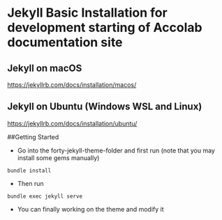 # Jekyll Basic Installation for development starting of Accolab documentation site

## Jekyll on macOS
https://jekyllrb.com/docs/installation/macos/

## Jekyll on Ubuntu (Windows WSL and Linux)
https://jekyllrb.com/docs/installation/ubuntu/

##Getting Started

* Go into the forty-jekyll-theme-folder and first run (note that you may install some gems manually)

```
bundle install
```

* Then run 

```
bundle exec jekyll serve
```

* You can finally working on the theme and modify it
